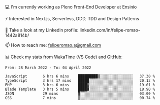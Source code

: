 💻 I'm currently working as Pleno Front-End Developer at Ensinio

⚡ Interested in Next.js, Serverless, DDD, TDD and Design Patterns

👥 Take a look at my LinkedIn profile: linkedin.com/in/felipe-romao-1442a814b/

📫 How to reach me: feliperomao.a@gmail.com

📊 Check my stats from WakaTime (VS Code) and GitHub:

<!--START_SECTION:waka-->

```text
From: 28 March 2022 - To: 04 April 2022

JavaScript       6 hrs 6 mins    █████████▒░░░░░░░░░░░░░░░   37.30 %
TypeScript       3 hrs 17 mins   █████░░░░░░░░░░░░░░░░░░░░   20.13 %
PHP              3 hrs 6 mins    ████▓░░░░░░░░░░░░░░░░░░░░   19.01 %
Blade Template   3 hrs 5 mins    ████▓░░░░░░░░░░░░░░░░░░░░   18.90 %
JSON             29 mins         ▓░░░░░░░░░░░░░░░░░░░░░░░░   03.00 %
CSS              7 mins          ▒░░░░░░░░░░░░░░░░░░░░░░░░   00.74 %
```

<!--END_SECTION:waka-->
